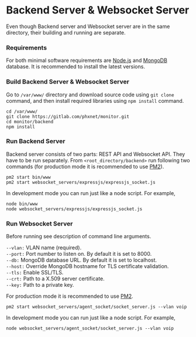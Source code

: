 # Backend Server & Websocket Server
Even though Backend server and Websocket server are in the same directory, their
building and running are separate.

### Requirements
For both minimal software requirements are [Node.js](https://nodejs.org/en/) and
[MongoDB](https://docs.mongodb.com/manual/tutorial/install-mongodb-on-ubuntu/)
database. It is recommended to install the latest versions.

### Build Backend Server & Websocket Server
Go to `/var/www/` directory and download source code using `git clone` command,
and then install required libraries using `npm install` command.<br/>

    cd /var/www/
    git clone https://gitlab.com/phxnet/monitor.git
    cd monitor/backend
    npm install
    
### Run Backend Server
Backend server consists of two parts: REST API and Websocket API.
They have to be run separately. From `<root_directory/backend>` run following
two commands (for production mode it is recommended to use
[PM2](http://pm2.keymetrics.io/)).<br/>

    pm2 start bin/www
    pm2 start websocket_servers/expressjs/expressjs_socket.js

In development mode you can run just like a node script. For example,

    node bin/www
    node websocket_servers/expressjs/expressjs_socket.js

### Run Websocket Server
Before running see description of command line arguments.<br/>

`--vlan:` VLAN name (required).<br/>
`--port:` Port number to listen on. By default it is set to 8000.<br/>
`--db:` MongoDB database URL. By default it is set to localhost.<br/>
`--host:` Override MongoDB hostname for TLS certificate validation.<br/>
`--tls:` Enable SSL/TLS.<br/>
`--crt:` Path to a X.509 server certificate.<br/>
`--key:` Path to a private key.<br/>

For production mode it is recommended to use [PM2](http://pm2.keymetrics.io/).

    pm2 start websocket_servers/agent_socket/socket_server.js --vlan voip

In development mode you can run just like a node script. For example,

    node websocket_servers/agent_socket/socket_server.js --vlan voip
